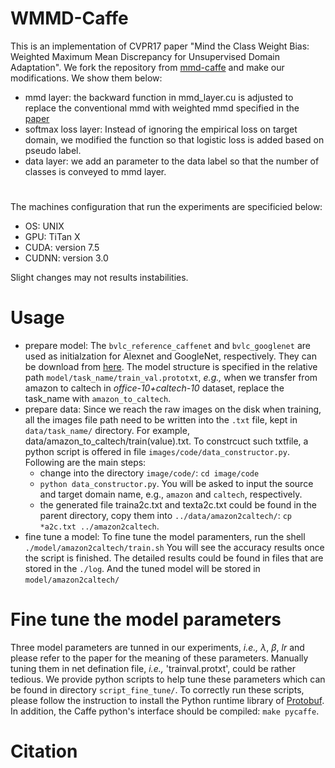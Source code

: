 # WMMD-Caffe
This is an implementation of CVPR17 paper "Mind the Class Weight Bias: Weighted Maximum Mean Discrepancy for Unsupervised Domain Adaptation". We fork the repository from [mmd-caffe](https://github.com/zhuhan1236/mmd-caffe) and make our modifications. We show them below:
- mmd layer: the backward function in mmd_layer.cu is adjusted to replace the conventional mmd with weighted mmd specified in the [paper](wmmd)
- softmax loss layer: Instead of ignoring the empirical loss on target domain, we modified the function so that logistic loss is added based on pseudo label. 
- data layer: we add an parameter to the data label so that the number of classes is conveyed to mmd layer. 

# 
The machines configuration that run the experiments are specificied below:
- OS: UNIX
- GPU: TiTan X
- CUDA: version 7.5
- CUDNN: version 3.0

Slight changes may not results instabilities. 

# Usage
* prepare model: The `bvlc_reference_caffenet` and `bvlc_googlenet` are used as initialzation for Alexnet and GoogleNet, respectively. They can be download from [here](http://caffe.berkeleyvision.org/model_zoo.html). The model structure is specified in the relative path `model/task_name/train_val.prototxt`, *e.g.,* when we transfer from amazon to caltech in *office-10+caltech-10* dataset, replace the task_name with `amazon_to_caltech`. 
* prepare data: Since we reach the raw images on the disk when training, all the images file path need to be written into the `.txt` file, kept in `data/task_name/` directory. For example, data/amazon_to_caltech/train\(value\).txt. To constrcuct such txtfile, a python script is offered in file `images/code/data_constructor.py`. Following are the main steps:
  * change into the directory `image/code/`: `cd image/code`
  * `python data_constructor.py`. You will be asked to input the source and target domain name, e.g., `amazon` and `caltech`, respectively.
  * the generated file traina2c.txt and texta2c.txt could be found in the parent directory, copy them into `../data/amazon2caltech/`: `cp *a2c.txt ../amazon2caltech`.
*  fine tune a model: To fine tune the model paramenters, run the shell `./model/amazon2caltech/train.sh`
You will see the accuracy results once the script is finished. The detailed results could be found in files that are stored in the `./log`. And the tuned model will be stored in `model/amazon2caltech/`

# Fine tune the model parameters 
Three model parameters are tunned in our experiments, _i.e.,_ $\lambda$, $\beta$, $lr$ and please refer to the paper for the meaning of these parameters. Manually tuning them in net defination file, _i.e.,_ 'trainval.protxt', could be rather tedious. We provide python scripts to help tune these parameters which can be found in directory `script_fine_tune/`. To correctly run these scripts, please follow the instruction to install the Python runtime library of [Protobuf](https://github.com/google/protobuf). In addition, the Caffe python's interface should be compiled: `make pycaffe`.

# Citation
```
```

